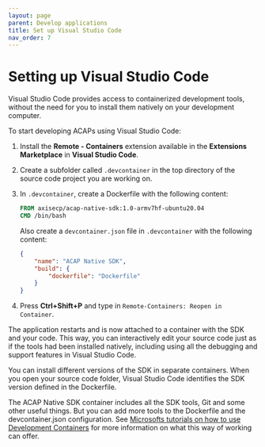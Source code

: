 ```yaml
---
layout: page
parent: Develop applications
title: Set up Visual Studio Code
nav_order: 7
---
```


# Setting up Visual Studio Code

Visual Studio Code provides access to containerized development tools, without the need for you to install them natively on your development computer.

To start developing ACAPs using Visual Studio Code:

1. Install the **Remote - Containers** extension available in the **Extensions Marketplace** in **Visual Studio Code**.
2. Create a subfolder called `.devcontainer` in the top directory of the source code project you are working on.
3. In `.devcontainer`, create a Dockerfile with the following content:

   ```dockerfile
   FROM axisecp/acap-native-sdk:1.0-armv7hf-ubuntu20.04
   CMD /bin/bash
   ```

   Also create a `devcontainer.json` file in `.devcontainer` with the following content:

   ```json
   {
       "name": "ACAP Native SDK",
       "build": {
           "dockerfile": "Dockerfile"
       }
   }
   ```

4. Press **Ctrl+Shift+P** and type in `Remote-Containers: Reopen in Container`.

The application restarts and is now attached to a container with the SDK and your code. This way, you can interactively edit your source code just as if the tools had been installed natively, including using all the debugging and support features in Visual Studio Code.

You can install different versions of the SDK in separate containers. When you open your source code folder, Visual Studio Code identifies the SDK version defined in the Dockerfile.

The ACAP Native SDK container includes all the SDK tools, Git and some other useful things. But you can add more tools to the Dockerfile and the devcontainer.json configuration. See [Microsofts tutorials on how to use Development Containers](https://code.visualstudio.com/docs/remote/containers) for more information on what this way of working can offer.
